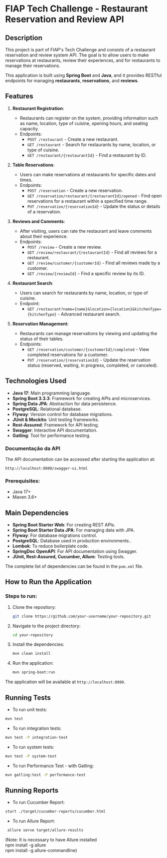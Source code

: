 
# FIAP Tech Challenge - Restaurant Reservation and Review API

## Description

This project is part of FIAP's Tech Challenge and consists of a restaurant reservation and review system API. The goal is to allow users to make reservations at restaurants, review their experiences, and for restaurants to manage their reservations.

This application is built using **Spring Boot** and **Java**, and it provides RESTful endpoints for managing **restaurants**, **reservations**, and **reviews**.

## Features

1. **Restaurant Registration**:
    - Restaurants can register on the system, providing information such as name, location, type of cuisine, opening hours, and seating capacity.
    - Endpoints:
        - `POST /restaurant` - Create a new restaurant.
        - `GET /restaurant` - Search for restaurants by name, location, or type of cuisine.
        - `GET /restaurant/{restaurantId}` - Find a restaurant by ID.

2. **Table Reservations**:
    - Users can make reservations at restaurants for specific dates and times.
    - Endpoints:
        - `POST /reservation` - Create a new reservation.
        - `GET /reservation/restaurant/{restaurantId}/opened` - Find open reservations for a restaurant within a specified time range.
        - `PUT /reservation/{reservationId}` - Update the status or details of a reservation.

3. **Reviews and Comments**:
    - After visiting, users can rate the restaurant and leave comments about their experience.
    - Endpoints:
        - `POST /review` - Create a new review.
        - `GET /review/restaurant/{restaurantId}` - Find all reviews for a restaurant.
        - `GET /review/customer/{customerId}` - Find all reviews made by a customer.
        - `GET /review/{reviewId}` - Find a specific review by its ID.

4. **Restaurant Search**:
    - Users can search for restaurants by name, location, or type of cuisine.
    - Endpoint:
        - `GET /restaurant?name={name}&location={location}&kitchenType={kitchenType}` - Advanced restaurant search.

5. **Reservation Management**:
    - Restaurants can manage reservations by viewing and updating the status of their tables.
    - Endpoints:
        - `GET /reservation/customer/{customerId}/completed` - View completed reservations for a customer.
        - `PUT /reservation/{reservationId}` - Update the reservation status (reserved, waiting, in progress, completed, or canceled).


## Technologies Used
- **Java 17**: Main programming language.
- **Spring Boot 3.3.3**: Framework for creating APIs and microservices.
- **Spring Data JPA**: Abstraction for data persistence.
- **PostgreSQL**: Relational database.
- **Flyway**: Version control for database migrations.
- **JUnit & Mockito**: Unit testing frameworks.
- **Rest-Assured**: Framework for API testing.
- **Swagger**: Interactive API documentation.
- **Gatling**: Tool for performance testing.

### Documentação da API
The API documentation can be accessed after starting the application at:
```
http://localhost:8080/swagger-ui.html
```

### Prerequisites:
- Java 17+
- Maven 3.6+


## Main Dependencies

- **Spring Boot Starter Web**: For creating REST APIs.
- **Spring Boot Starter Data JPA**: For managing data with JPA.
- **Flyway**: For database migrations control.
- **PostgreSQL**: Database used in production environments..
- **Lombok**: To reduce boilerplate code.
- **SpringDoc OpenAPI**: For API documentation using Swagger.
- **JUnit, Rest-Assured, Cucumber, Allure**: Testing tools.

The complete list of dependencies can be found in the `pom.xml` file.

## How to Run the Application


### Steps to run:

1. Clone the repository:
   ```bash
   git clone https://github.com/your-username/your-repository.git
   ```

2. Navigate to the project directory:
   ```bash
   cd your-repository
   ```

3. Install the dependencies:
   ```bash
   mvn clean install
   ```

4. Run the application:
   ```bash
   mvn spring-boot:run
   ```

The application will be available at `http://localhost:8080`.


## Running Tests

- To run unit tests:

```sh
mvn test
```

- To run integration tests:

```sh
mvn test -P integration-test
```

- To run system tests:

```sh
mvn test -P system-test
```

- To run Performance Test - with Gatling:

```sh
mvn gatling:test -P performance-test
```

## Running Reports


- To run Cucumber Report:

```sh
start ./target/cucumber-reports/cucumber.html
```

- To run Allure Report:

```sh
 allure serve target/allure-results    
```

(Note: It is necessary to have Allure installed
<br>
npm install -g allure <br>
npm install -g allure-commandline)

